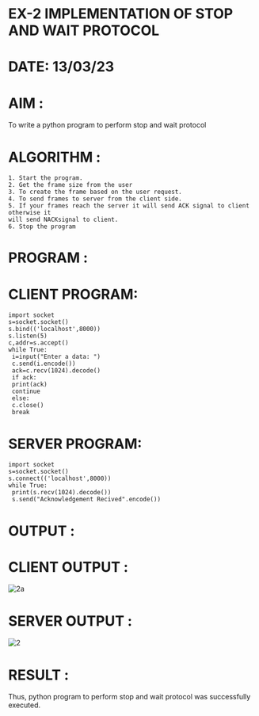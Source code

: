 # EX-2 IMPLEMENTATION OF STOP AND WAIT PROTOCOL

# DATE: 13/03/23

# AIM : 
To write a python program to perform stop and wait protocol

# ALGORITHM :
```
1. Start the program.
2. Get the frame size from the user
3. To create the frame based on the user request.
4. To send frames to server from the client side.
5. If your frames reach the server it will send ACK signal to client otherwise it
will send NACKsignal to client.
6. Stop the program
```
# PROGRAM :
# CLIENT PROGRAM:
```
import socket
s=socket.socket()
s.bind(('localhost',8000))
s.listen(5)
c,addr=s.accept()
while True:
 i=input("Enter a data: ")
 c.send(i.encode())
 ack=c.recv(1024).decode()
 if ack:
 print(ack)
 continue
 else:
 c.close()
 break
```
# SERVER PROGRAM:
```
import socket
s=socket.socket()
s.connect(('localhost',8000))
while True:
 print(s.recv(1024).decode())
 s.send("Acknowledgement Recived".encode())
 ```
# OUTPUT :
# CLIENT OUTPUT :


![2a](https://github.com/JoshuaSamuel7/19CS406--EX-2/assets/118343296/7b1e2667-0e43-4f5a-b0cf-b3f5815777d0)


# SERVER OUTPUT :
![2](https://github.com/JoshuaSamuel7/19CS406--EX-2/assets/118343296/01318620-436a-43cb-b701-cbfb0d317c52)


# RESULT : 

Thus, python program to perform stop and wait protocol was successfully executed.




